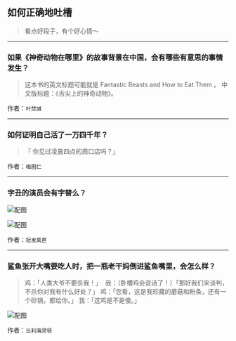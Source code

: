 ## 如何正确地吐槽

> 看点好段子，有个好心情～


 
---

### 如果《神奇动物在哪里》的故事背景在中国，会有哪些有意思的事情发生？

> 这本书的英文标题可能就是 Fantastic Beasts and How to Eat Them 。
> 中文版标题：《舌尖上的神奇动物》。


作者：`叶焚城`

---

### 如何证明自己活了一万四千年？

> 「 你见过凌晨四点的周口店吗？」


作者：`梅囿仁`

---

### 字丑的演员会有字替么？

> 



![配图](http://pic1.zhimg.com/70/v2-ff8c227af3ce6adfc75dacef8c475480_b.jpg)



![配图](http://pic3.zhimg.com/70/v2-6163db4df95a5ac5bbef187db4eba45a_b.jpg)


作者：`短发莴苣`

---

### 鲨鱼张开大嘴要吃人时，把一瓶老干妈倒进鲨鱼嘴里，会怎么样？

> 鸡：「人类大爷不要杀我！」 
> 我：（卧槽鸡会说话了！）「那好我们来谈判，不杀你对我有什么好处？」
> 鸡：「您看，这是我珍藏的蘑菇和粉条，还有一个砂锅，都给你。」
> 我：「这鸡是不是傻。」



![配图](http://pic3.zhimg.com/70/f2c816178e44832ab8728579367eccda_b.jpg)


作者：`比利海灵顿`